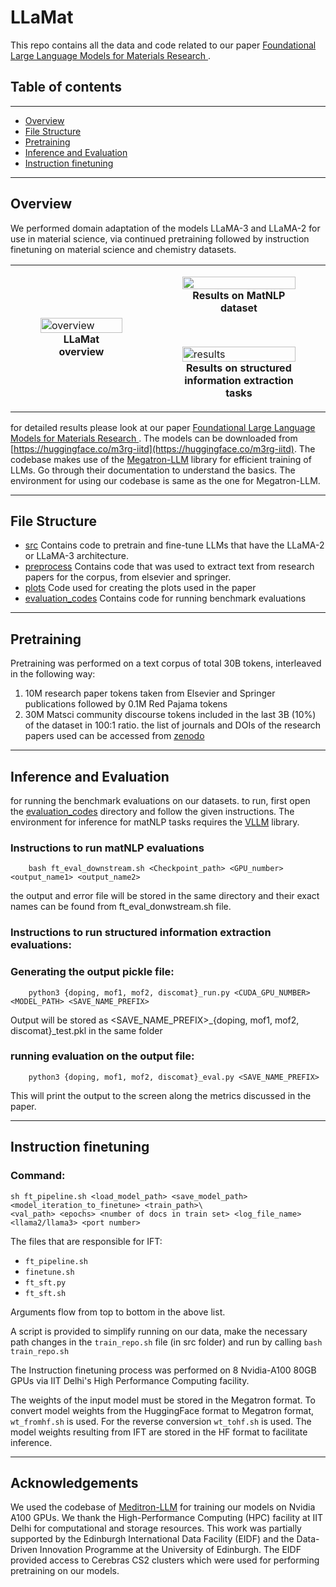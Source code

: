 # LLaMat 
This repo contains all the data and code related to our paper [Foundational Large Language Models for Materials Research
](https://arxiv.org/abs/2412.09560). 

## Table of contents
---
- [Overview](#overview)
- [File Structure](#file-structure)
- [Pretraining](#pretraining)
- [Inference and Evaluation](#inference-and-evaluation)
- [Instruction finetuning](#instruction-finetuning)

---
## Overview
We performed domain adaptation of the models LLaMA-3 and LLaMA-2 for use in material science, via continued pretraining followed by instruction finetuning on material science and chemistry datasets. 

<table>
  <tr>
    <td width="45%">
      <figure>
        <img src="https://github.com/user-attachments/assets/461a6aba-6321-45c8-a893-eb1e2b4f4db2" alt="overview" width="100%"/>
        <figcaption align="center"><b>LLaMat overview </b></figcaption>
      </figure>
    </td>
    <td width="55%">
      <figure>
        <img src="https://github.com/user-attachments/assets/e6083da0-f751-4b05-ad00-299257f935fa" width="100%"/>
        <figcaption align="center"><b>Results on MatNLP dataset</b></figcaption>
      </figure>
      <br>
      <figure>
        <img src="https://github.com/user-attachments/assets/28e44058-792f-4aa1-b403-d77588d2c48f" alt="results" width="100%"/>
        <figcaption align="center"><b>Results on structured information extraction tasks</b></figcaption>
      </figure>
    </td>
  </tr>
</table>

for detailed results please look at our paper [Foundational Large Language Models for Materials Research
](https://arxiv.org/abs/2412.09560). The models can be downloaded from [https://huggingface.co/m3rg-iitd](https://huggingface.co/m3rg-iitd). The codebase makes use of the [Megatron-LLM](https://github.com/epfLLM/Megatron-LLM) library for efficient training of LLMs. Go through their documentation to understand the basics. The environment for using our codebase is same as the one for Megatron-LLM.


---
## File Structure
- [src](src)
  Contains code to pretrain and fine-tune LLMs that have the LLaMA-2 or LLaMA-3 architecture.
- [preprocess](preprocess)
  Contains code that was used to extract text from research papers for the corpus, from elsevier and springer.
- [plots](plots)
  Code used for creating the plots used in the paper
- [evaluation_codes](evaluation_codes)
  Contains code for running benchmark evaluations

---
## Pretraining
Pretraining was performed on a text corpus of total 30B tokens, interleaved in the following way:

1. 10M research paper tokens taken from Elsevier and Springer publications followed by 0.1M Red Pajama tokens 
2. 30M Matsci community discourse tokens included in the last 3B (10%) of the dataset in
100:1 ratio.
the list of journals and DOIs of the research papers used can be accessed from [zenodo](https://zenodo.org/records/15101805?token=eyJhbGciOiJIUzUxMiJ9.eyJpZCI6ImE2NDdiMDQ0LTQyOWMtNGJiZS1iZGVhLTY3OGI0MWZiYTQyOCIsImRhdGEiOnt9LCJyYW5kb20iOiI0Y2NjODVhMWJiMWM0YWQyMmZkZGZmNGRiYjA3NDkyZiJ9.a4apRHBEQzRs7gsFzbzM06spDgt1YCc-OMwNTNUMpc_6z5MXVTIaiAGpS4dQhd4Ib56p8RTKqOuIqXSBbr9bwQ)


---

## Inference and Evaluation
for running the benchmark evaluations on our datasets. to run, first open the [evaluation_codes](evaluation_codes) directory and follow the given instructions. The environment for inference for matNLP tasks requires the [VLLM](https://docs.vllm.ai/en/stable/getting_started/installation.html) library.

### Instructions to run matNLP evaluations 

        bash ft_eval_downstream.sh <Checkpoint_path> <GPU_number> <output_name1> <output_name2>

the output and error file will be stored in the same directory and their exact names can be found from ft_eval_donwstream.sh file.

### Instructions to run structured information extraction evaluations:

### Generating the output pickle file:
        
        python3 {doping, mof1, mof2, discomat}_run.py <CUDA_GPU_NUMBER> <MODEL_PATH> <SAVE_NAME_PREFIX>                               

Output will be stored as <SAVE_NAME_PREFIX>_{doping, mof1, mof2, discomat}_test.pkl in the same folder 

### running evaluation on the output file:
        
        python3 {doping, mof1, mof2, discomat}_eval.py <SAVE_NAME_PREFIX>                               

This will print the output to the screen along the metrics discussed in the paper.


---
## Instruction finetuning

### Command:
```
sh ft_pipeline.sh <load_model_path> <save_model_path> <model_iteration_to_finetune> <train_path>\
<val_path> <epochs> <number of docs in train set> <log_file_name> <llama2/llama3> <port number>
```
The files that are responsible for IFT:
- `ft_pipeline.sh`
- `finetune.sh`
- `ft_sft.py`
- `ft_sft.sh`

Arguments flow from top to bottom in the above list.

A script is provided to simplify running on our data, make the necessary path changes in the `train_repo.sh` file (in src folder) and run by calling `bash train_repo.sh`


The Instruction finetuning process was performed on 8 Nvidia-A100 80GB GPUs via IIT Delhi's High Performance Computing facility. 

The weights of the input model must be stored in the Megatron format. To convert model weights from the HuggingFace format to Megatron format, `wt_fromhf.sh` is used. For the reverse conversion `wt_tohf.sh` is used. The model weights resulting from IFT are stored in the HF format to facilitate inference.

---
## Acknowledgements
We used the codebase of [Meditron-LLM](https://github.com/epfLLM/meditron) for training our models on Nvidia A100 GPUs. 
We thank the High-Performance Computing (HPC) facility at IIT Delhi
for computational and storage resources. This work was partially supported by the Edinburgh International
Data Facility (EIDF) and the Data-Driven Innovation Programme at the University of Edinburgh. The EIDF
provided access to Cerebras CS2 clusters which were used for performing pretraining on our models.
